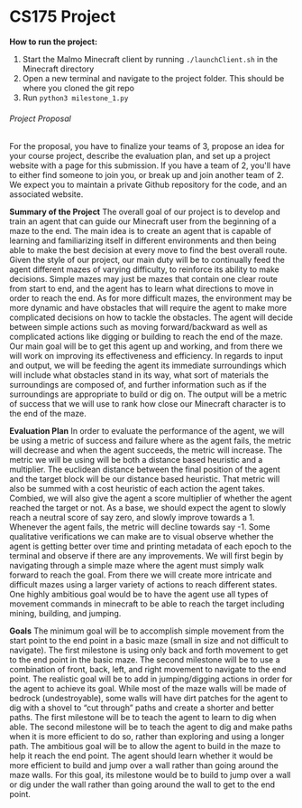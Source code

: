 # CS175 Project

**How to run the project:**
1. Start the Malmo Minecraft client by running `./launchClient.sh` in the Minecraft directory
2. Open a new terminal and navigate to the project folder. This should be where you cloned the git repo
3. Run `python3 milestone_1.py`


###### Project Proposal

For the proposal, you have to finalize your teams of 3, propose an idea for your course project, describe the evaluation plan, and set up a project website with a page for this submission. If you have a team of 2, you'll have to either find someone to join you, or break up and join another team of 2. We expect you to maintain a private Github repository for the code, and an associated website.


**Summary of the Project**
The overall goal of our project is to develop and train an agent that can guide our Minecraft user from the beginning of a maze to the end. The main idea is to create an agent that is capable of learning and familiarizing itself in different environments and then being able to make the best decision at every move to find the best overall route. Given the style of our project, our main duty will be to continually feed the agent different mazes of varying difficulty, to reinforce its ability to make decisions. Simple mazes may just be mazes that contain one clear route from start to end, and the agent has to learn what directions to move in order to reach the end. As for more difficult mazes, the environment may be more dynamic and have obstacles that will require the agent to make more complicated decisions on how to tackle the obstacles. The agent will decide between simple actions such as moving forward/backward as well as complicated actions like digging or building to reach the end of the maze. Our main goal will be to get this agent up and working, and from there we will work on improving its effectiveness and efficiency. In regards to input and output, we will be feeding the agent its immediate surroundings which will include what obstacles stand in its way, what sort of materials the surroundings are composed of, and further information such as if the surroundings are appropriate to build or dig on. The output will be a metric of success that we will use to rank how close our Minecraft character is to the end of the maze.


**Evaluation Plan**
In order to evaluate the performance of the agent, we will be using a metric of success and failure where as the agent fails, the metric will decrease and when the agent succeeds, the metric will increase. The metric we will be using will be both a distance based heuristic and a multiplier. The euclidean distance between the final position of the agent and the target block will be our distance based heuristic. That metric will also be summed with a cost heuristic of each action the agent takes. Combied, we will also give the agent a score multiplier of whether the agent reached the target or not. As a base, we should expect the agent to slowly reach a neutral score of say zero, and slowly improve towards a 1. Whenever the agent fails, the metric will decline towards say -1. Some qualitative verifications we can make are to visual observe whether the agent is getting better over time and printing metadata of each epoch to the terminal and observe if there are any improvements. We will first begin by navigating through a simple maze where the agent must simply walk forward to reach the goal. From there we will create more intricate and difficult mazes using a larger variety of actions to reach different states. One highly ambitious goal would be to have the agent use all types of movement commands in minecraft to be able to reach the target including mining, building, and jumping.


**Goals**
The minimum goal will be to accomplish simple movement from the start point to the end point in a basic maze (small in size and not difficult to navigate). The first milestone is using only back and forth movement to get to the end point in the basic maze. The second milestone will be to use a combination of front, back, left, and right movement to navigate to the end point. The realistic goal will be to add in jumping/digging actions in order for the agent to achieve its goal. While most of the maze walls will be made of bedrock (undestroyable), some walls will have dirt patches for the agent to dig with a shovel to “cut through” paths and create a shorter and better paths. The first milestone will be to teach the agent to learn to dig when able. The second milestone will be to teach the agent to dig and make paths when it is more efficient to do so, rather than exploring and using a longer path. The ambitious goal will be to allow the agent to build in the maze to help it reach the end point. The agent should learn whether it would be more efficient to build and jump over a wall rather than going around the maze walls. For this goal, its milestone would be to build to jump over a wall or dig under the wall rather than going around the wall to get to the end point.

